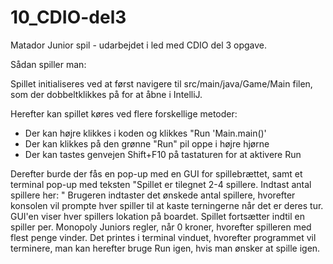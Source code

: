 # 10_CDIO-del3

Matador Junior spil - udarbejdet i led med CDIO del 3 opgave.


Sådan spiller man:

Spillet initialiseres ved at først navigere til src/main/java/Game/Main filen, som der dobbeltklikkes på for at åbne i IntelliJ.

Herefter kan spillet køres ved flere forskellige metoder:

- Der kan højre klikkes i koden og klikkes "Run 'Main.main()'
- Der kan klikkes på den grønne "Run" pil oppe i højre hjørne
- Der kan tastes genvejen Shift+F10 på tastaturen for at aktivere Run

Derefter burde der fås en pop-up med en GUI for spillebrættet, samt et terminal pop-up med teksten "Spillet er tilegnet 2-4 spillere. Indtast antal spillere her: "
Brugeren indtaster det ønskede antal spillere, hvorefter konsolen vil prompte hver spiller til at kaste terningerne når det er deres tur.
GUI'en viser hver spillers lokation på boardet.
Spillet fortsætter indtil en spiller per. Monopoly Juniors regler, når 0 kroner, hvorefter spilleren med flest penge vinder.
Det printes i terminal vinduet, hvorefter programmet vil terminere, man kan herefter bruge Run igen, hvis man ønsker at spille igen.
